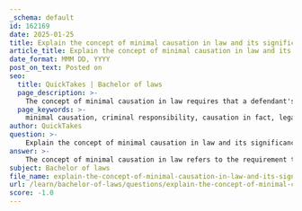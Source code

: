 ```yaml
---
_schema: default
id: 162169
date: 2025-01-25
title: Explain the concept of minimal causation in law and its significance in determining criminal responsibility.
article_title: Explain the concept of minimal causation in law and its significance in determining criminal responsibility.
date_format: MMM DD, YYYY
post_on_text: Posted on
seo:
  title: QuickTakes | Bachelor of laws
  page_description: >-
    The concept of minimal causation in law requires that a defendant's actions must significantly contribute to the resulting harm to establish legal liability, ensuring fair assessment of criminal responsibility.
  page_keywords: >-
    minimal causation, criminal responsibility, causation in fact, legal causation, legal liability, defendant's actions, significant contribution, moral blameworthiness, judicial interpretation, R v Hughes
author: QuickTakes
question: >-
    Explain the concept of minimal causation in law and its significance in determining criminal responsibility.
answer: >-
    The concept of minimal causation in law refers to the requirement that a defendant's actions must be more than just a minimal cause of the consequence in order to establish legal liability. This principle is crucial in determining criminal responsibility, as it helps to delineate the threshold at which a defendant can be held accountable for the outcomes of their actions.\n\n### Key Aspects of Minimal Causation\n\n1. **Causation in Fact vs. Causation in Law**: \n   - Causation in fact establishes a direct link between the defendant's conduct and the resulting harm. However, this alone does not suffice for legal liability. The law requires that the defendant's actions must also meet the threshold of legal causation, which means they must be more than a minimal contributing factor to the harm.\n   - For example, if a defendant's action is found to be a necessary condition for the harm but not a significant one, they may not be held legally responsible.\n\n2. **Legal Causation**: \n   - Legal causation involves assessing whether it is fair and just to attribute the consequences of the defendant's actions to them. This includes evaluating the moral blameworthiness of the defendant and whether their conduct significantly contributed to the outcome.\n   - The law often looks for a substantial connection between the act and the result, which goes beyond mere coincidence or minimal involvement.\n\n3. **Significance in Criminal Responsibility**: \n   - Establishing minimal causation is essential in criminal law because it helps to ensure that individuals are only held liable for actions that have a meaningful impact on the resulting harm. This prevents the imposition of liability for trivial or inconsequential actions.\n   - The principle also serves to protect defendants from being unfairly punished for outcomes that they did not significantly influence, thereby upholding the integrity of the legal system.\n\n4. **Judicial Interpretation**: \n   - Courts often engage in a nuanced analysis of causation, considering various factors such as intervening acts that may break the chain of causation. This analysis can influence the severity of the punishment or the classification of the offense.\n   - Cases like R v Hughes illustrate the importance of distinguishing between factual and legal causation, emphasizing that a defendant's contribution must be more than minimal to establish liability.\n\n### Conclusion\n\nIn summary, the concept of minimal causation is a fundamental aspect of criminal law that ensures a fair assessment of a defendant's responsibility for their actions. It requires that the defendant's conduct must be a significant contributing factor to the harm in question, thereby safeguarding against unjust liability for minimal or trivial actions. This principle not only shapes the legal landscape of criminal responsibility but also reflects broader ethical considerations in the administration of justice.
subject: Bachelor of laws
file_name: explain-the-concept-of-minimal-causation-in-law-and-its-significance-in-determining-criminal-responsibility.md
url: /learn/bachelor-of-laws/questions/explain-the-concept-of-minimal-causation-in-law-and-its-significance-in-determining-criminal-responsibility
score: -1.0
---
```


&nbsp;